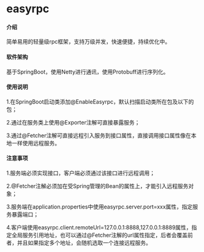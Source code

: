 # easyrpc

#### 介绍

简单易用的轻量级rpc框架，支持万级并发，快速便捷，持续优化中。

#### 软件架构

基于SpringBoot，使用Netty进行通讯，使用Protobuff进行序列化。

#### 使用说明

1.在SpringBoot启动类添加@EnableEasyrpc，默认扫描启动类所在包及以下的包；

2.通过在服务类上使用@Exporter注解可直接暴露服务；

3.通过@Fetcher注解可直接远程引入服务到接口属性，直接调用接口属性像在本地一样使用远程服务。

#### 注意事项

1.服务端必须实现接口，客户端必须通过该接口进行远程调用；

2.@Fetcher注解必须加在受Spring管理的Bean的属性上，才能引入远程服务对象；

3.服务端在application.properties中使用easyrpc.server.port=xxx属性，指定服务暴露端口；

4.客户端使用easyrpc.client.remoteUrl=127.0.0.1:8888,127.0.0.1:8889属性，指定全局服务引用地址，也可以通过@Fetcher注解的url属性指定，后者会覆盖前者，并且如果指定多个地址，会随机选取一个连接远程服务。

